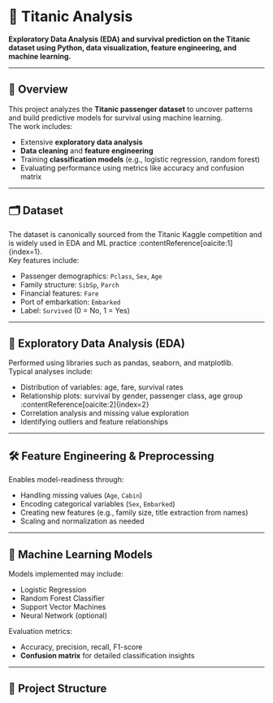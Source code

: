 # 🚢 Titanic Analysis

**Exploratory Data Analysis (EDA) and survival prediction on the Titanic dataset using Python, data visualization, feature engineering, and machine learning.**

---

## 📌 Overview

This project analyzes the **Titanic passenger dataset** to uncover patterns and build predictive models for survival using machine learning.  
The work includes:
- Extensive **exploratory data analysis**
- **Data cleaning** and **feature engineering**
- Training **classification models** (e.g., logistic regression, random forest)
- Evaluating performance using metrics like accuracy and confusion matrix

---

## 🗂 Dataset

The dataset is canonically sourced from the Titanic Kaggle competition and is widely used in EDA and ML practice :contentReference[oaicite:1]{index=1}.  
Key features include:
- Passenger demographics: `Pclass`, `Sex`, `Age`
- Family structure: `SibSp`, `Parch`
- Financial features: `Fare`
- Port of embarkation: `Embarked`
- Label: `Survived` (0 = No, 1 = Yes)

---

## 🔎 Exploratory Data Analysis (EDA)

Performed using libraries such as pandas, seaborn, and matplotlib.  
Typical analyses include:
- Distribution of variables: age, fare, survival rates
- Relationship plots: survival by gender, passenger class, age group :contentReference[oaicite:2]{index=2}
- Correlation analysis and missing value exploration
- Identifying outliers and feature relationships

---

## 🛠️ Feature Engineering & Preprocessing

Enables model-readiness through:
- Handling missing values (`Age`, `Cabin`)
- Encoding categorical variables (`Sex`, `Embarked`)
- Creating new features (e.g., family size, title extraction from names)
- Scaling and normalization as needed

---

## 🤖 Machine Learning Models

Models implemented may include:
- Logistic Regression
- Random Forest Classifier
- Support Vector Machines
- Neural Network (optional)

Evaluation metrics:
- Accuracy, precision, recall, F1-score
- **Confusion matrix** for detailed classification insights

---

## 📁 Project Structure

